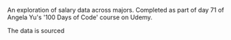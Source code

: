 An exploration of salary data across majors. Completed as part of day 71 of Angela Yu's '100 Days of Code' course on Udemy.

The data is sourced
